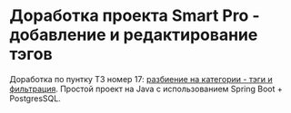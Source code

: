 # Доработка проекта Smart Pro - добавление и редактирование тэгов
Доработка по пунтку ТЗ номер 17: [разбиение на категории - тэги и фильтрация](https://docs.google.com/document/d/1MbLdj_97ajZkf4vCKonXC3MxtBk1WXE9GP_oSdIkdRQ/edit?usp=sharing). 
Простой проект на Java с использованием Spring Boot + PostgresSQL. 
